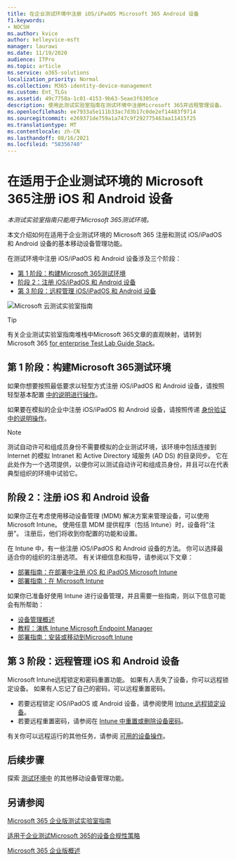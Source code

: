 ```yaml
---
title: 在企业测试环境中注册 iOS/iPadOS Microsoft 365 Android 设备
f1.keywords:
- NOCSH
ms.author: kvice
author: kelleyvice-msft
manager: laurawi
ms.date: 11/19/2020
audience: ITPro
ms.topic: article
ms.service: o365-solutions
localization_priority: Normal
ms.collection: M365-identity-device-management
ms.custom: Ent_TLGs
ms.assetid: 49c7758a-1c01-4153-9b63-5eae3f6305ce
description: 使用此测试实验室指南在测试环境中注册Microsoft 365并远程管理设备。
ms.openlocfilehash: ee7933a5e111b33ac7d3b17c0de2ef14483f9714
ms.sourcegitcommit: e269371de759a1a747c9f292775463aa11415f25
ms.translationtype: MT
ms.contentlocale: zh-CN
ms.lasthandoff: 08/16/2021
ms.locfileid: "58356740"
---
```

# <a name="enroll-ios-and-android-devices-in-your-microsoft-365-for-enterprise-test-environment"></a>在适用于企业测试环境的 Microsoft 365注册 iOS 和 Android 设备

*本测试实验室指南只能用于Microsoft 365测试环境。*

本文介绍如何在适用于企业测试环境的 Microsoft 365 注册和测试 iOS/iPadOS 和 Android 设备的基本移动设备管理功能。

在测试环境中注册 iOS/iPadOS 和 Android 设备涉及三个阶段：
- [第 1 阶段：构建Microsoft 365测试环境](#phase-1-build-out-your-microsoft-365-for-enterprise-test-environment)
- [阶段 2：注册 iOS/iPadOS 和 Android 设备](#phase-2-enroll-your-ios-and-android-devices)
- [第 3 阶段：远程管理 iOS/iPadOS 和 Android 设备](#phase-3-manage-your-ios-and-android-devices-remotely)

![Microsoft 云测试实验室指南](../media/m365-enterprise-test-lab-guides/cloud-tlg-icon.png)
  
> [!TIP]
> 有关企业测试实验室指南堆栈中Microsoft 365文章的直观映射，请转到 Microsoft 365 [for enterprise Test Lab Guide Stack](../downloads/Microsoft365EnterpriseTLGStack.pdf)。

## <a name="phase-1-build-out-your-microsoft-365-for-enterprise-test-environment"></a>第 1 阶段：构建Microsoft 365测试环境

如果你想要按照最低要求以轻型方式注册 iOS/iPadOS 和 Android 设备，请按照轻型基本配置 [中的说明进行操作](lightweight-base-configuration-microsoft-365-enterprise.md)。
  
如果要在模拟的企业中注册 iOS/iPadOS 和 Android 设备，请按照传递 [身份验证 中的说明操作](pass-through-auth-m365-ent-test-environment.md)。
  
> [!NOTE]
> 测试自动许可和组成员身份不需要模拟的企业测试环境，该环境中包括连接到 Internet 的模拟 Intranet 和 Active Directory 域服务 (AD DS) 的目录同步。 它在此处作为一个选项提供，以便你可以测试自动许可和组成员身份，并且可以在代表典型组织的环境中试验它。

## <a name="phase-2-enroll-your-ios-and-android-devices"></a>阶段 2：注册 iOS 和 Android 设备

如果你正在考虑使用移动设备管理 (MDM) 解决方案来管理设备，可以使用Microsoft Intune。 使用任意 MDM 提供程序（包括 Intune）时，设备将"注册"。 注册后，他们将收到你配置的功能和设置。 

在 Intune 中，有一些注册 iOS/iPadOS 和 Android 设备的方法。 你可以选择最适合你的组织的注册选项。 有关详细信息和指导，请参阅以下文章：

- [部署指南：在部署中注册 iOS 和 iPadOS Microsoft Intune](/mem/intune/fundamentals/deployment-guide-enrollment-ios-ipados)
- [部署指南：在 Microsoft Intune](/mem/intune/fundamentals/deployment-guide-enrollment-android)

如果你已准备好使用 Intune 进行设备管理，并且需要一些指南，则以下信息可能会有所帮助：

- [设备管理概述](/mem/intune/fundamentals/what-is-device-management)
- [教程：演练 Intune Microsoft Endpoint Manager](/mem/intune/fundamentals/tutorial-walkthrough-endpoint-manager)
- [部署指南：安装或移动到Microsoft Intune](/mem/intune/fundamentals/deployment-guide-intune-setup)

## <a name="phase-3-manage-your-ios-and-android-devices-remotely"></a>第 3 阶段：远程管理 iOS 和 Android 设备

Microsoft Intune远程锁定和密码重置功能。 如果有人丢失了设备，你可以远程锁定设备。 如果有人忘记了自己的密码，可以远程重置密码。

- 若要远程锁定 iOS/iPadOS 或 Android 设备，请参阅使用 [Intune 远程锁定设备](/mem/intune/remote-actions/device-remote-lock)。
- 若要远程重置密码，请参阅在 [Intune 中重置或删除设备密码](/mem/intune/remote-actions/device-passcode-reset)。

有关你可以远程运行的其他任务，请参阅 [可用的设备操作](/mem/intune/remote-actions/device-management#available-device-actions)。
    
## <a name="next-step"></a>后续步骤

探索 [测试环境中](m365-enterprise-test-lab-guides.md#mobile-device-management) 的其他移动设备管理功能。

## <a name="see-also"></a>另请参阅

[Microsoft 365 企业版测试实验室指南](m365-enterprise-test-lab-guides.md)
  
[适用于企业测试Microsoft 365的设备合规性策略](mam-policies-for-your-microsoft-365-enterprise-dev-test-environment.md)
  
[Microsoft 365 企业版概述](microsoft-365-overview.md)
